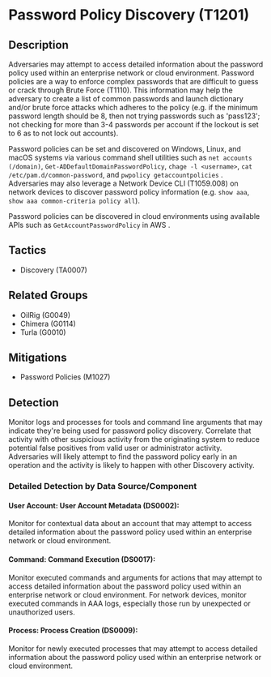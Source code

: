 # Password Policy Discovery (T1201)

## Description
Adversaries may attempt to access detailed information about the password policy used within an enterprise network or cloud environment. Password policies are a way to enforce complex passwords that are difficult to guess or crack through Brute Force (T1110). This information may help the adversary to create a list of common passwords and launch dictionary and/or brute force attacks which adheres to the policy (e.g. if the minimum password length should be 8, then not trying passwords such as 'pass123'; not checking for more than 3-4 passwords per account if the lockout is set to 6 as to not lock out accounts).

Password policies can be set and discovered on Windows, Linux, and macOS systems via various command shell utilities such as ```net accounts (/domain)```, ```Get-ADDefaultDomainPasswordPolicy```, ```chage -l <username>```, ```cat /etc/pam.d/common-password```, and ```pwpolicy getaccountpolicies```  . Adversaries may also leverage a Network Device CLI (T1059.008) on network devices to discover password policy information (e.g. ```show aaa```, ```show aaa common-criteria policy all```).

Password policies can be discovered in cloud environments using available APIs such as ```GetAccountPasswordPolicy``` in AWS .

## Tactics
- Discovery (TA0007)

## Related Groups
- OilRig (G0049)
- Chimera (G0114)
- Turla (G0010)

## Mitigations
- Password Policies (M1027)

## Detection
Monitor logs and processes for tools and command line arguments that may indicate they're being used for password policy discovery. Correlate that activity with other suspicious activity from the originating system to reduce potential false positives from valid user or administrator activity. Adversaries will likely attempt to find the password policy early in an operation and the activity is likely to happen with other Discovery activity.

### Detailed Detection by Data Source/Component
#### User Account: User Account Metadata (DS0002): 
Monitor for contextual data about an account that may attempt to access detailed information about the password policy used within an enterprise network or cloud environment.

#### Command: Command Execution (DS0017): 
Monitor executed commands and arguments for actions that may attempt to access detailed information about the password policy used within an enterprise network or cloud environment. For network devices, monitor executed commands in AAA logs, especially those run by unexpected or unauthorized users.

#### Process: Process Creation (DS0009): 
Monitor for newly executed processes that may attempt to access detailed information about the password policy used within an enterprise network or cloud environment.

